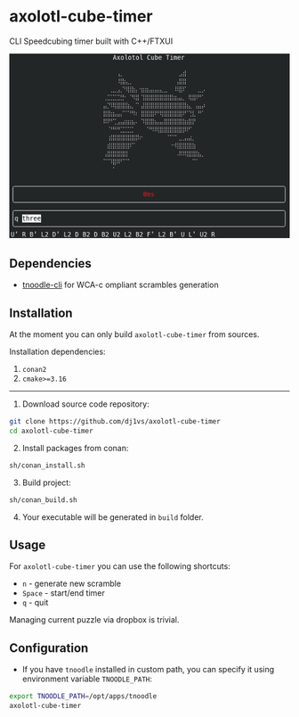 # axolotl-cube-timer

CLI Speedcubing timer built with C++/FTXUI

<p align="center">
  <img src="https://raw.githubusercontent.com/dj1vs/axolotl-cube-timer/4b3271af055d6a462aae6b27e40fdca6fe691e92/assets/screenshot.png"/>
</p>

## Dependencies

- [tnoodle-cli](https://github.com/SpeedcuberOSS/tnoodle-cli) for WCA-c ompliant scrambles generation

## Installation

At the moment you can only build `axolotl-cube-timer` from sources.

Installation dependencies:
1. `conan2`
2. `cmake>=3.16`

---

1. Download source code repository:
```bash
git clone https://github.com/dj1vs/axolotl-cube-timer
cd axolotl-cube-timer
```
2. Install packages from conan:
```bash
sh/conan_install.sh
```
3. Build project:
```bash
sh/conan_build.sh
```
4. Your executable will be generated in `build` folder.

## Usage

For `axolotl-cube-timer` you can use the following shortcuts:

- `n` - generate new scramble
- `Space` - start/end timer
- `q` - quit

Managing current puzzle via dropbox is trivial.

## Configuration

- If you have `tnoodle` installed in custom path, you can specify it using environment variable `TNOODLE_PATH`:

```bash
export TNOODLE_PATH=/opt/apps/tnoodle
axolotl-cube-timer
```
